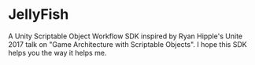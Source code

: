 # JellyFish
A Unity Scriptable Object Workflow SDK inspired by Ryan Hipple's Unite 2017 talk on "Game Architecture with Scriptable Objects". I hope this SDK helps you the way it helps me. 
